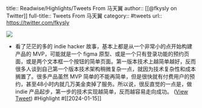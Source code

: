 title:: Readwise/Highlights/Tweets From 马天翼
author:: [[@fkysly on Twitter]]
full-title:: Tweets From 马天翼
category:: #tweets
url:: https://twitter.com/fkysly

![](https://pbs.twimg.com/profile_images/1501005566378135553/YK4O_gYv.jpg)
- 看了茫茫的多的 indie hacker 故事，基本上都是从一个非常小的点开始构建产品的 MVP，可能就是一个 figma 原型、或是一个只有登录功能的预约页面，或是两个文本框一个按钮的简单页面。第一版本技术上越简单越好，反而很多人谈到自己第一个版本技术架构稍微复杂一点，就因为技术复杂性和成本搁置了。很多产品虽然 MVP 简单的不能再简单，但是很快就有付费用户的预约，甚至48小时内就几万美金卖掉了服务。所以说，很反直觉的一点是，做 indie 产品起步，第一步的技术实现越简单，反而越容易走向成功。 ([View Tweet](https://twitter.com/fkysly/status/1746405496532377736)) #Highlight #[[2024-01-15]]